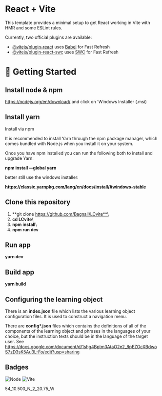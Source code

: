 # React + Vite

This template provides a minimal setup to get React working in Vite with HMR and some ESLint rules.

Currently, two official plugins are available:

- [@vitejs/plugin-react](https://github.com/vitejs/vite-plugin-react/blob/main/packages/plugin-react/README.md) uses [Babel](https://babeljs.io/) for Fast Refresh
- [@vitejs/plugin-react-swc](https://github.com/vitejs/vite-plugin-react-swc) uses [SWC](https://swc.rs/) for Fast Refresh

# 🚀 Getting Started

## Install node & npm

https://nodejs.org/en/download/ and click on 'Windows Installer (.msi)

## Install yarn

Install via npm

It is recommended to install Yarn through the npm package manager, which comes bundled with Node.js when you install it on your system.

Once you have npm installed you can run the following both to install and upgrade Yarn:

**npm install --global yarn**

better still use the windows installer:

**https://classic.yarnpkg.com/lang/en/docs/install/#windows-stable**

## Clone this repository

1. **git clone https://github.com/Bagnall/LCvite**\
1. **cd LCvite**\
2. **npm install**\
3. **npm run dev**

## Run app

**yarn dev**

## Build app

**yarn build**

## Configuring the learning object

There is an **index.json** file which lists the various learning object configuration files. It is used to construct a navigation menu.

There are **config\*.json** files which contains the definitions of all of the components of the learning object and phrases in the languages of your choice, but the instruction texts should be in the language of the target user. See https://docs.google.com/document/d/1shg4Bptm3AtaO2e2_8pEZOcXBdwoS7zD3sK5Au3L-Fo/edit?usp=sharing

## Badges

![Node](https://img.shields.io/badge/node-18.x-brightgreen)
![Vite](https://img.shields.io/badge/built%20with-vite-646cff.svg?logo=vite)

54_10.500_N_2_20.75_W